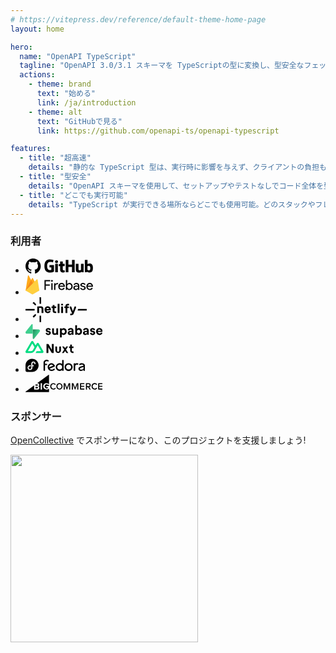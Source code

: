 ```yaml
---
# https://vitepress.dev/reference/default-theme-home-page
layout: home

hero:
  name: "OpenAPI TypeScript"
  tagline: "OpenAPI 3.0/3.1 スキーマを TypeScriptの型に変換し、型安全なフェッチングを可能にします。"
  actions:
    - theme: brand
      text: "始める"
      link: /ja/introduction
    - theme: alt
      text: "GitHubで見る"
      link: https://github.com/openapi-ts/openapi-typescript

features:
  - title: "超高速"
    details: "静的な TypeScript 型は、実行時に影響を与えず、クライアントの負担もありません。"
  - title: "型安全"
    details: "OpenAPI スキーマを使用して、セットアップやテストなしでコード全体を型チェックします。"
  - title: "どこでも実行可能"
    details: "TypeScript が実行できる場所ならどこでも使用可能。どのスタックやフレームワークでも動作します。"
---
```


<div class="home-logo-salad">

### 利用者

<ul class="home-logo-salad-list">
  <li><svg title="GitHub" height="24" viewBox="0 0 432 96" xmlns="http://www.w3.org/2000/svg" xmlns:xlink="http://www.w3.org/1999/xlink"><path d="m182.261 43.1101v39.8148c0 .2775-.07.763-.417.9017 0 0-8.692 6.1734-23.017 6.1734-17.314 0-37.827-5.4104-37.827-41.0633 0-35.653 17.94-43.00558 35.463-42.93622 15.159 0 21.278 3.39883 22.251 4.02312.279.3468.418.6243.418.9711l-2.921 12.3467c0 .6243-.626 1.3873-1.391 1.1792-2.503-.763-6.258-2.289-15.089-2.289-10.221 0-21.208 2.9133-21.208 25.8727s10.43 25.6646 17.94 25.6646c6.397 0 8.692-.763 8.692-.763v-15.9537h-10.222c-.765 0-1.321-.5549-1.321-1.1792v-12.7629c0-.6243.556-1.1792 1.321-1.1792h26.007c.765 0 1.321.5549 1.321 1.1792zm249.285 16.1618c0 23.7917-7.719 30.5894-21.209 30.5894-11.404 0-17.523-5.7572-17.523-5.7572s-.278 3.1907-.625 3.6069c-.209.4162-.557.5549-.974.5549h-10.291c-.696 0-1.321-.5549-1.321-1.1792l.139-77.0631c0-.62429.556-1.1792 1.182-1.1792h14.811c.626 0 1.182.55491 1.182 1.1792v26.1501s5.702-3.6763 14.046-3.6763l-.069-.1387c8.344 0 20.652 3.1214 20.652 26.9132zm-118.072-50.28877c.626 0 1.182.55491 1.182 1.17917v77.0632c0 .6242-.556 1.1791-1.182 1.1791h-14.811c-.626 0-1.182-.5549-1.182-1.1791l.139-32.9478h-23.016v32.9478c0 .6242-.556 1.1791-1.182 1.1791h-14.811c-.556 0-1.182-.5549-1.182-1.1791v-77.0632c0-.62426.556-1.17917 1.182-1.17917h14.811c.626 0 1.182.55491 1.182 1.17917v28.3698h23.016v-28.3698c0-.62426.556-1.17917 1.182-1.17917zm57.437 25.24837c.765 0 1.321.5549 1.321 1.1792l-.139 51.8148c0 .6242-.417 1.1791-1.182 1.1791h-9.318c-.487 0-.974-.2774-1.113-.6242-.208-.4162-.556-3.1214-.556-3.1214s-7.857 5.341-17.523 5.341c-11.751 0-20.304-3.815-20.304-19.075v-35.4449c0-.6243.556-1.1792 1.182-1.1792h14.88c.626 0 1.183.5549 1.183 1.1792v32.9478c0 5.2023 1.529 7.5606 6.744 7.5606 5.216 0 9.04-2.7052 9.04-2.7052v-37.7339c0-.763.417-1.3179 1.182-1.3179zm-121.034 41.4171h.035c.284.0587.538.2154.717.4425.179.2272.273.5102.263.7992v10.4045c0 .4856-.208.9711-.625 1.1098-.696.3469-5.146 1.526-8.831 1.526-8.067 0-19.888-1.7341-19.888-18.6588v-22.7513h-7.718c-.626 0-1.182-.5549-1.182-1.3179v-9.4335c0-.5549.347-1.0405.904-1.1792.487-.0694 8.066-1.9422 8.066-1.9422v-15.0519c0-.5549.348-.9017.973-.9017h15.02c.626 0 .974.3468.974.9017v14.6357h11.056c.556 0 1.112.5549 1.112 1.1792v11.7919c0 .763-.486 1.3179-1.112 1.3179h-11.056v21.7178c0 3.2601 1.877 5.7572 7.301 5.7572 1.717 0 3.344-.3399 3.991-.3469zm-43.766-41.4864c.626 0 1.183.5549 1.183 1.1792v51.1211c0 1.2485-.348 1.8728-1.739 1.8728h-13.351c-1.182 0-2.086-.4856-2.086-1.8728v-50.9131c0-.763.557-1.3872 1.182-1.3872zm208.537 26.2195c0-12.5549-5.076-14.2196-10.43-13.6647-4.172.2775-7.51 2.3584-7.51 2.3584v24.416s3.408 2.3584 8.484 2.4971c7.162.2081 9.456-2.3583 9.456-15.6068zm-215.838-49.6645c5.215 0 9.457 4.2312 9.457 9.5722s-4.242 9.5722-9.457 9.5722c-5.354 0-9.596-4.2312-9.596-9.5722s4.242-9.5722 9.596-9.5722zm51.039 64.8551v.007l.07.0693h-.007l-.035-.0069v.0069c-.062-.0069-.104-.0763-.167-.0763z"/><path clip-rule="evenodd" d="m48.854 0c-27.015 0-48.854 22-48.854 49.217 0 21.756 13.993 40.172 33.405 46.69 2.427.49 3.316-1.059 3.316-2.362 0-1.141-.08-5.052-.08-9.127-13.59 2.934-16.42-5.867-16.42-5.867-2.184-5.704-5.42-7.17-5.42-7.17-4.448-3.015.324-3.015.324-3.015 4.934.326 7.523 5.052 7.523 5.052 4.367 7.496 11.404 5.378 14.235 4.074.404-3.178 1.699-5.378 3.074-6.6-10.839-1.141-22.243-5.378-22.243-24.283 0-5.378 1.94-9.778 5.014-13.2-.485-1.222-2.184-6.275.486-13.038 0 0 4.125-1.304 13.426 5.052 3.9821-1.0773 8.0888-1.6254 12.214-1.63 4.125 0 8.33.571 12.213 1.63 9.302-6.356 13.427-5.052 13.427-5.052 2.67 6.763.97 11.816.485 13.038 3.155 3.422 5.015 7.822 5.015 13.2 0 18.905-11.404 23.06-22.324 24.283 1.78 1.548 3.316 4.481 3.316 9.126 0 6.6-.08 11.897-.08 13.526 0 1.304.89 2.853 3.316 2.364 19.412-6.52 33.405-24.935 33.405-46.691.08-27.217-21.839-49.217-48.773-49.217z" fill-rule="evenodd"/></svg></li>
  <li><svg title="Google Firebase" height="32" viewBox="0 0 469 139" xmlns="http://www.w3.org/2000/svg" xmlns:xlink="http://www.w3.org/1999/xlink"><linearGradient id="firebase-a" gradientUnits="userSpaceOnUse" x1="-330.55" x2="11524.6" y1="2229.62" y2="8483.07"><stop offset="0" stop-color="#fff" stop-opacity=".1"/><stop offset=".14" stop-color="#fff" stop-opacity=".08"/><stop offset=".61" stop-color="#fff" stop-opacity=".02"/><stop offset="1" stop-color="#fff" stop-opacity="0"/></linearGradient><path d="m140.773 100.518h-8.773v-67.7526h39.844v8.324h-31.07v22.244h28.025v8.1318h-28.025v29.0528zm47.567-58.0019c-2.091 2.085-5.375 2.4125-7.843.7823-2.467-1.6302-3.43-4.764-2.3-7.4837 1.131-2.7197 4.04-4.2678 6.948-3.6968 2.907.571 5.003 3.102 5.005 6.044.029 1.6386-.629 3.2154-1.817 4.3542zm0 58.0019h-8.773v-46.366h8.773zm19.252 0h-8.773v-46.366h8.386v7.57h.38c1.013-2.6676 2.958-4.8847 5.481-6.2467 2.41-1.5352 5.196-2.3866 8.058-2.4617 2.247-.0634 4.484.3238 6.577 1.1384l-3.337 8.1317c-1.505-.497-3.086-.7223-4.669-.6653-3.217.0162-6.279 1.3736-8.438 3.7406-2.448 2.4937-3.672 5.7588-3.672 9.795zm44.149 1.478c-7.055 0-12.79-2.3335-17.203-6.9999-4.414-4.6664-6.624-10.554-6.629-17.6607-.129-6.3986 2.167-12.612 6.435-17.4093 4.087-4.775 10.134-7.455 16.444-7.29 6.926 0 12.472 2.24 16.638 6.7198 4.165 4.4798 6.246 10.4727 6.24 17.9786l-.097 1.6116h-36.903c.254 4.667 1.827 8.3634 4.722 11.0887 2.707 2.6374 6.358 4.1 10.15 4.066 6.291 0 10.548-2.65 12.773-7.947l7.82 3.2157c-1.585 3.666-4.199 6.802-7.53 9.0336-3.5 2.3949-7.787 3.5929-12.862 3.5929zm12.587-30.3091c-.189-2.6514-1.413-5.1747-3.672-7.57s-5.618-3.568-10.077-3.5188c-3.092-.0538-6.096 1.0253-8.437 3.031-2.454 2.1338-4.17 4.978-4.909 8.1317zm41.035 30.3091c-3.319.065-6.602-.697-9.547-2.2176-2.587-1.295-4.776-3.2558-6.338-5.6774h-.38v6.417h-8.393v-67.7526h8.773v21.3866l-.38 6.4315h.38c1.562-2.4217 3.751-4.3825 6.338-5.6774 2.941-1.5382 6.224-2.3186 9.547-2.2695 6.038 0 11.251 2.3656 15.64 7.0968s6.581 10.5984 6.576 17.6015c-.004 7.0031-2.192 12.8703-6.576 17.6015s-9.597 7.0846-15.64 7.0596zm-1.43-7.9469c3.997.0315 7.815-1.64 10.486-4.5907 2.925-3.0605 4.387-7.114 4.387-12.1607s-1.462-9.1-4.387-12.1607c-2.702-2.9154-6.507-4.578-10.498-4.5865s-7.804 1.6382-10.519 4.542c-2.889 3.026-4.334 7.0943-4.334 12.205s1.46 9.1913 4.379 12.242c2.688 2.9397 6.517 4.5948 10.516 4.5464zm45.981 7.9469c-4.965 0-9.11-1.419-12.437-4.2579-3.326-2.8386-4.995-6.5916-5.005-11.2588 0-5.0466 1.971-9.004 5.914-11.8724 3.942-2.8684 8.803-4.3024 14.582-4.3024 5.149 0 9.37.9462 12.661 2.8387v-1.3232c.125-3.1165-1.172-6.123-3.53-8.1835-2.402-2.0534-5.493-3.1376-8.662-3.0383-2.425-.03-4.813.5898-6.911 1.7964-1.966 1.0808-3.473 2.8288-4.245 4.9234l-8.006-3.408c1.082-2.7845 3.212-5.367 6.4-7.7473 3.187-2.3803 7.373-3.5632 12.586-3.5484 5.958 0 10.923 1.725 14.895 5.1747s5.943 8.3387 5.913 14.6667v28.0623h-8.415v-6.4318h-.38c-3.5 5.2733-8.617 7.8998-15.349 7.8998zm1.43-7.9469c3.687-.0128 7.226-1.4406 9.876-3.9846 2.824-2.3633 4.458-5.84 4.468-9.5068-2.482-2.0206-6.206-3.031-11.171-3.031-4.26 0-7.47.9142-9.63 2.7426-2.015 1.538-3.209 3.9082-3.239 6.4315-.041 2.1958 1.092 4.25 2.98 5.3965 1.984 1.324 4.327 2.0176 6.717 1.9886v-.037zm48.521 7.9469c-5.213 0-9.518-1.262-12.914-3.7849-3.304-2.4223-5.879-5.694-7.447-9.4624l7.819-3.2157c2.483 5.8056 6.703 8.7084 12.661 8.7084 2.367.0962 4.707-.5308 6.703-1.7964 1.646-1.0145 2.64-2.808 2.622-4.7312 0-3.026-2.13-5.0762-6.4-6.1506l-9.436-2.2695c-3.105-.8154-5.998-2.2826-8.483-4.3024-2.645-2.0476-4.136-5.2334-4.007-8.5605 0-4.1 1.827-7.427 5.482-9.98 3.822-2.6045 8.375-3.9447 13.01-3.8293 3.87-.0614 7.686.906 11.052 2.8018 3.178 1.791 5.636 4.6164 6.956 7.9987l-7.618 3.09c-1.713-4.1-5.273-6.1506-10.68-6.1506-2.3-.076-4.576.482-6.576 1.6116-1.639.8427-2.667 2.5222-2.667 4.3542 0 2.6514 2.066 4.4503 6.197 5.3965l9.242 2.1808c4.384.9857 7.626 2.7106 9.727 5.1747 2.034 2.302 3.151 5.262 3.142 8.324.041 4.0824-1.868 7.943-5.146 10.4086-3.431 2.7892-7.847 4.1842-13.249 4.1842zm47.187 0c-7.055 0-12.79-2.3335-17.203-6.9999-4.414-4.6664-6.624-10.5671-6.629-17.6983-.13-6.3986 2.167-12.612 6.435-17.4093 4.102-4.763 10.155-7.4287 16.466-7.252 6.95 0 12.497 2.24 16.638 6.7198s6.221 10.4727 6.241 17.9785l-.097 1.6116h-36.933c.253 4.667 1.827 8.3634 4.722 11.0887 2.715 2.6374 6.375 4.095 10.173 4.051 6.291 0 10.548-2.65 12.773-7.947l7.819 3.2157c-1.584 3.6662-4.197 6.8022-7.529 9.0336-3.5 2.4046-7.793 3.6076-12.877 3.6076zm12.587-30.3091c-.189-2.6514-1.413-5.1747-3.672-7.57s-5.613-3.568-10.062-3.5188c-3.092-.053-6.096 1.026-8.438 3.031-2.453 2.1338-4.169 4.978-4.907 8.1317z" /><path d="m.833298 105.719 16.132202-103.22839c.1972-1.266 1.1818-2.263996 2.445-2.478596s2.522.4028 3.126 1.532696l16.6835 31.11729 6.65-12.6615c.515-.979 1.5303-1.592 2.6366-1.592s2.1215.613 2.6366 1.592l45.0227 85.7185z" fill="#ffa000"/><path d="m56.566 65.5074-17.3536-32.8602-38.378995 73.0718z" fill="#f57c00"/><path d="m96.1666 105.719-12.356-76.4606c-.1867-1.098-.9703-2-2.0315-2.34s-2.2226-.057-3.0107.7302l-77.934995 78.0694 43.123395 24.183c2.708 1.512 6.006 1.512 8.714 0l43.4958-24.183z" fill="#ffca28"/><path d="m83.8105 29.2584c-.1867-1.098-.9703-2-2.0315-2.34s-2.2226-.057-3.0107.7302l-15.4683 15.5076-12.1635-23.1562c-.515-.979-1.5303-1.592-2.6366-1.592s-2.1215.613-2.6366 1.592l-6.65 12.6615-16.6843-31.1168c-.605-1.130203-1.8653-1.746604-3.13-1.5304036-1.2647.2161996-2.246 1.2167036-2.441 2.4837036l-16.124704 103.221h-.052l.052.059.424504.209 77.488-77.5777c.7877-.7915 1.952-1.076 3.016-.737s1.849 1.2445 2.0338 2.3457l12.2518 75.775.1192-.075zm-82.835704 76.3186 15.990704-102.349c.1948-1.267 1.1784-2.267504 2.442-2.483704s2.524.400004 3.13 1.530404l16.6825 31.1173 6.65-12.6615c.515-.979 1.5303-1.592 2.6366-1.592s2.1215.613 2.6366 1.592l11.9167 22.664z" fill="#fff" fill-opacity=".2"/><path d="m52.6708 129.172c-2.708 1.512-6.006 1.512-8.714 0l-43.019203-24.116-.104299.663 43.123402 24.176c2.708 1.512 6.006 1.512 8.714 0l43.4958-24.176-.1117-.685z" fill="#a52714" opacity=".2"/><path d="m83.687 29.2742c-.186-1.0977-.967-2-2.0244-2.338s-2.2148-.057-3.0002.73l-15.4151 15.4998-12.12-23.1455c-.5133-.9786-1.525-1.5914-2.6273-1.5914s-2.114.6128-2.6273 1.5914l-6.6277 12.656-16.625-31.1039c-.603-1.129698-1.8588-1.745998-3.118-1.5296982-1.2592.2163002-2.2394 1.2159982-2.4335 2.4826982l-16.0685 103.1754 42.9727 24.165c2.6985 1.512 5.985 1.512 8.6836 0l43.3437-24.165-12.313-76.427z" fill="url(#firebase-a)"/></svg></li>
  <li><svg title="Netlify" height="40" viewBox="0 0 236 96" xmlns="http://www.w3.org/2000/svg" xmlns:xlink="http://www.w3.org/1999/xlink"><path d="m53.9419 95.0979v-24.0836l.502-.5025h5.0173l.5021.5025v24.0836l-.5021.5025h-5.0173z"/><path d="m53.9419 24.5845v-24.082273l.502-.502227h5.0173l.5021.502227v24.082273l-.5021.5022h-5.0173z"/><path d="m32.1319 77.7361h-.7094l-3.5472-3.5488v-.7096l8.2832-8.2813 3.7562.0018.504.5003v3.7564z"/><path d="m32.1284 17.8641h-.7094l-3.5472 3.549v.7094l8.2832 8.2815 3.7561-.0018.504-.5004v-3.7562z"/><path d="m.502227 44.7895h34.117973l.5022.5022v5.0169l-.5022.5025h-34.117973l-.502227-.5025v-5.0169z"/><path d="m202.564 44.7895h32.112l.503.5022v5.0169l-.503.5025h-34.117l-.503-.5025 2.006-5.0169z"/><path d="m97.4037 49.9416-.502.5025h-15.564l-.502.502c0 1.0046 1.0045 4.016 5.0205 4.016 1.5066 0 3.0113-.5021 3.5138-1.5066l.5021-.5021h6.025l.5021.5021c-.5021 3.0118-3.0114 7.5316-10.543 7.5316-8.5344 0-12.5522-6.025-12.5522-13.0528 0-7.0275 4.016-13.0524 12.0497-13.0524 8.0341 0 12.05 6.0249 12.05 13.0524v2.0091zm-7.5316-5.0204c0-.5023-.5021-4.0161-4.5184-4.0161-4.016 0-4.518 3.5138-4.518 4.0161l.502.5022h8.0323z"/><path d="m111.461 52.9534c0 1.0041.502 1.5066 1.507 1.5066h4.518l.502.5021v5.0205l-.502.5025h-4.518c-4.519 0-8.535-2.0091-8.535-7.5317v-11.0456l-.502-.5022h-3.514l-.5021-.5022v-5.0205l.5021-.5023h3.514l.502-.5022v-4.5183l.502-.5022h6.025l.502.5022v4.5183l.503.5022h5.522l.503.5023v5.0205l-.503.5022h-5.522l-.503.5022v11.0456z"/><path d="m130.036 60.485h-6.025l-.502-.5025v-34.139l.502-.5022h6.025l.502.5022v34.139z"/><path d="m143.591 31.3663h-6.025l-.502-.5022v-5.0206l.502-.5022h6.025l.502.5022v5.0206zm0 29.1187h-6.025l-.502-.5025v-24.098l.502-.5021h6.025l.502.5021v24.098z"/><path d="m167.187 25.8435v5.0206l-.503.5022h-4.518c-1.004 0-1.507.5022-1.507 1.5066v2.009l.503.5022h5.02l.502.5022v5.0205l-.502.5022h-5.02l-.503.5023v18.0731l-.502.502h-6.025l-.502-.502v-18.0731l-.502-.5023h-3.514l-.502-.5022v-5.0205l.502-.5022h3.514l.502-.5022v-2.009c0-5.5227 4.016-7.5316 8.535-7.5316h4.518l.502.5022z"/><path d="m185.762 60.9871c-2.009 5.0205-4.016 8.0323-11.045 8.0323h-2.511l-.502-.5025v-5.0205l.502-.502h2.511c2.509 0 3.011-.5025 3.514-2.0091v-.5021l-8.033-19.5798v-5.0206l.503-.5022h4.518l.502.5022 6.025 17.0706h.502l6.025-17.0706.503-.5022h4.518l.502.5022v5.0206l-8.032 20.0819z"/><path d="m62.2181 60.4851-.502-.5025.0032-14.5469c0-2.5094-.9867-4.4551-4.016-4.5183-1.5575-.0404-3.3397-.0035-5.2437.0773l-.2843.2915.0037 18.6964-.5025.5025h-6.0231l-.5022-.5025v-24.3667l.5022-.5022 13.5547-.1229c6.7907 0 9.5389 4.6658 9.5389 9.9321v15.0597l-.502.5025z"/></svg></li>
  <li><svg title="Supabase" height="24" viewBox="0 0 494 96" xmlns="http://www.w3.org/2000/svg" xmlns:xlink="http://www.w3.org/1999/xlink"><linearGradient id="supabase-a" gradientUnits="userSpaceOnUse" x1="45.8538" x2="79.9973" y1="46.7036" y2="61.0233"><stop offset="0" stop-color="#249361"/><stop offset="1" stop-color="#3ecf8e"/></linearGradient><linearGradient id="supabase-b" gradientUnits="userSpaceOnUse" x1="30.7164" x2="46.2876" y1="25.9778" y2="55.2897"><stop offset="0"/><stop offset="1" stop-opacity="0"/></linearGradient><clipPath id="supabase-c"><path d="m0 0h493.593v96h-493.593z"/></clipPath><g clip-path="url(#supabase-c)"><path d="m128.62 56.7172c.509 4.7586 4.838 12.9161 17.399 12.9161 10.949 0 16.212-6.9679 16.212-13.7658 0-6.1183-4.16-11.1317-12.392-12.8314l-5.942-1.2745c-2.291-.4248-3.819-1.6994-3.819-3.7389 0-2.3793 2.377-4.1637 5.348-4.1637 4.752 0 6.534 3.144 6.874 5.6084l9.421-2.1244c-.509-4.5037-4.498-12.0664-16.38-12.0664-8.997 0-15.617 6.2032-15.617 13.6808 0 5.8632 3.649 10.707 11.712 12.4913l5.517 1.2747c3.225.6797 4.498 2.2094 4.498 4.0788 0 2.2094-1.782 4.1638-5.517 4.1638-4.922 0-7.384-3.0592-7.638-6.3733z"/><path d="m198.305 68.3587h10.779c-.17-1.4446-.425-4.3337-.425-7.5628v-34.2448h-11.289v24.3027c0 4.8437-2.885 8.2426-7.892 8.2426-5.263 0-7.64-3.7389-7.64-8.4125v-24.1328h-11.288v26.4272c0 9.0923 5.771 16.4851 15.872 16.4851 4.412 0 9.252-1.6995 11.544-5.6084 0 1.6995.169 3.6539.339 4.5037z"/><path d="m231.994 84.504v-20.2239c2.036 2.804 6.281 5.0985 12.052 5.0985 11.797 0 19.69-9.3474 19.69-22.0086 0-12.4062-7.044-21.7535-19.266-21.7535-6.28 0-10.948 2.8041-12.815 6.0333v-5.0986h-10.948v57.9528zm20.624-37.049c0 7.4779-4.583 11.8115-10.355 11.8115-5.77 0-10.438-4.4186-10.438-11.8115 0-7.3927 4.668-11.7265 10.438-11.7265 5.772 0 10.355 4.3338 10.355 11.7265z"/><path d="m270.129 56.9721c0 6.5431 5.431 12.5763 14.344 12.5763 6.194 0 10.183-2.8892 12.305-6.2033 0 1.6146.17 3.9089.424 5.0136h10.355c-.255-1.4446-.508-4.4187-.508-6.628v-20.5639c0-8.4125-4.923-15.8902-18.163-15.8902-11.204 0-17.231 7.2227-17.909 13.7658l10.015 2.1244c.34-3.6539 3.056-6.7979 7.977-6.7979 4.754 0 7.046 2.4642 7.046 5.4383 0 1.4446-.763 2.6343-3.14 2.9741l-10.27 1.5296c-6.959 1.0197-12.476 5.1834-12.476 12.6612zm16.719 4.1638c-3.649 0-5.432-2.3793-5.432-4.8435 0-3.2291 2.291-4.8437 5.178-5.2685l9.421-1.4446v1.8694c0 7.3929-4.414 9.6872-9.167 9.6872z"/><path d="m329.376 68.3589v-5.0986c2.205 3.569 6.619 6.1183 12.391 6.1183 11.883 0 19.692-9.4323 19.692-22.0935 0-12.4064-7.046-21.8385-19.267-21.8385-6.197 0-10.78 2.7192-12.647 5.6932v-24.3027h-11.118v61.5218zm20.793-20.9889c0 7.6478-4.583 11.8965-10.355 11.8965-5.686 0-10.438-4.3336-10.438-11.8965 0-7.6478 4.752-11.8114 10.438-11.8114 5.772 0 10.355 4.1636 10.355 11.8114z"/><path d="m367.85 56.9721c0 6.5431 5.431 12.5763 14.343 12.5763 6.195 0 10.185-2.8892 12.306-6.2033 0 1.6146.171 3.9089.425 5.0136h10.354c-.253-1.4446-.508-4.4187-.508-6.628v-20.5639c0-8.4125-4.923-15.8902-18.164-15.8902-11.203 0-17.229 7.2227-17.907 13.7658l10.013 2.1244c.341-3.6539 3.057-6.7979 7.979-6.7979 4.754 0 7.045 2.4642 7.045 5.4383 0 1.4446-.764 2.6343-3.141 2.9741l-10.268 1.5296c-6.96 1.0197-12.477 5.1834-12.477 12.6612zm16.72 4.1638c-3.65 0-5.433-2.3793-5.433-4.8435 0-3.2291 2.291-4.8437 5.178-5.2685l9.421-1.4446v1.8694c0 7.3929-4.414 9.6872-9.166 9.6872z"/><path d="m412.583 56.7172c.508 4.7586 4.838 12.9161 17.398 12.9161 10.95 0 16.211-6.9679 16.211-13.7658 0-6.1183-4.158-11.1317-12.391-12.8314l-5.942-1.2745c-2.291-.4248-3.818-1.6994-3.818-3.7389 0-2.3793 2.376-4.1637 5.347-4.1637 4.754 0 6.535 3.144 6.876 5.6084l9.42-2.1244c-.51-4.5037-4.499-12.0664-16.38-12.0664-8.998 0-15.617 6.2032-15.617 13.6808 0 5.8632 3.648 10.707 11.712 12.4913l5.517 1.2747c3.226.6797 4.498 2.2094 4.498 4.0788 0 2.2094-1.782 4.1638-5.517 4.1638-4.923 0-7.383-3.0592-7.638-6.3733z"/><path d="m463.336 42.6963c.255-3.8238 3.481-8.2426 9.337-8.2426 6.449 0 9.166 4.0789 9.336 8.2426zm19.777 10.8769c-1.359 3.7387-4.245 6.373-9.507 6.373-5.602 0-10.27-3.9938-10.523-9.5171h29.874c0-.1701.17-1.8695.17-3.4841 0-13.426-7.723-21.6684-20.624-21.6684-10.694 0-20.54 8.6673-20.54 22.0084 0 14.1057 10.099 22.3483 21.558 22.3483 10.27 0 16.89-6.0332 19.013-13.2561z" /><path d="m54.1232 93.6926c-2.4293 3.0593-7.3549 1.3831-7.4135-2.5232l-.8559-57.1338h38.4168c6.9583 0 10.839 8.0369 6.5122 13.4865z" fill="url(#supabase-a)"/><path d="m54.1232 93.6926c-2.4293 3.0593-7.3549 1.3831-7.4135-2.5232l-.8559-57.1338h38.4168c6.9583 0 10.839 8.0369 6.5122 13.4865z" fill="url(#supabase-b)" fill-opacity=".2"/><path d="m38.4994 1.75946c2.4293-3.05959 7.355-1.383157 7.4136 2.52316l.375 57.13378h-37.9359c-6.95852 0-10.83941-8.0369-6.5124-13.4865z" fill="#3ecf8e"/></g></svg></li>
  <li><svg title="Nuxt" height="24" viewBox="0 0 384 120" ><path d="M180.96 96C181.997 96 182.88 95.1403 182.88 94.08V49.44C182.88 49.44 185.28 53.76 189.6 60.96L208.32 93.12C209.177 94.9152 211.077 96 212.64 96H225.6V24H212.64C211.777 24 210.72 24.7172 210.72 25.92V71.04L202.08 55.68L184.8 26.4C183.959 24.9078 182.15 24 180.48 24H168V96H180.96Z" /><path d="M348.48 44.16H354.72C356.311 44.16 357.6 42.8706 357.6 41.28V28.8H371.04V44.16H384V55.68H371.04V76.32C371.04 81.36 373.467 83.52 377.76 83.52H384V96H375.84C364.775 96 357.6 88.8341 357.6 76.8V55.68H348.48V44.16Z" /><path d="M283.68 44.16V73.92C283.68 80.6419 281.156 86.3083 277.44 90.24C273.724 94.1717 268.592 96 261.6 96C254.608 96 248.996 94.1717 245.28 90.24C241.627 86.3083 239.04 80.6419 239.04 73.92V44.16H246.72C248.358 44.16 249.969 44.4586 251.04 45.6C252.111 46.678 252.48 47.3113 252.48 48.96V73.92C252.48 77.7883 252.699 80.1778 254.4 82.08C256.101 83.9189 258.199 84.48 261.6 84.48C265.064 84.48 266.619 83.9189 268.32 82.08C270.021 80.1778 270.24 77.7883 270.24 73.92V48.96C270.24 47.3113 270.609 46.2614 271.68 45.12C272.621 44.1171 273.613 44.1407 275.04 44.16C275.237 44.1626 275.801 44.16 276 44.16H283.68Z" /><path d="M324.48 69.12L340.8 44.16H328.32C326.747 44.16 325.35 44.7244 324.48 46.08L316.8 57.6L309.6 46.56C308.73 45.2044 306.853 44.16 305.28 44.16H293.28L309.6 68.64L291.84 96H304.32C305.88 96 307.287 94.4577 308.16 93.12L316.8 80.16L325.92 93.6C326.793 94.9377 328.2 96 329.76 96H342.24L324.48 69.12Z" /><path d="M80.64 96H133.92C135.62 96 137.247 95.4029 138.72 94.56C140.193 93.7171 141.71 92.6597 142.56 91.2C143.41 89.7403 144.001 88.0848 144 86.3995C143.999 84.7142 143.411 83.0592 142.56 81.6005L106.56 19.68C105.71 18.2208 104.672 17.1625 103.2 16.32C101.728 15.4775 99.6202 14.88 97.92 14.88C96.2198 14.88 94.5922 15.4775 93.12 16.32C91.6478 17.1625 90.6096 18.2208 89.76 19.68L80.64 35.52L62.4 4.79887C61.5494 3.33976 60.5126 1.80236 59.04 0.96C57.5674 0.117642 55.9402 0 54.24 0C52.5398 0 50.9126 0.117642 49.44 0.96C47.9675 1.80236 46.4504 3.33976 45.6 4.79887L0.960003 81.6005C0.108953 83.0592 0.000743433 84.7142 3.65186e-06 86.3995C-0.000736129 88.0848 0.110234 89.7403 0.960003 91.2C1.80977 92.6592 3.32758 93.7171 4.8 94.56C6.2724 95.4029 7.89975 96 9.6 96H43.2C56.5138 96 66.204 90.0278 72.96 78.72L89.28 50.4L97.92 35.52L124.32 80.64H89.28L80.64 96ZM42.72 80.64H19.2L54.24 20.16L72 50.4L60.2357 70.908C55.7491 78.2448 50.6342 80.64 42.72 80.64Z" fill="#00DC82"/></svg></li>
  <li><svg title="Fedora" height="24" viewBox="0 0 382 96" xmlns="http://www.w3.org/2000/svg"><path d="m.00774375 47.9625c.01511245-23.175 18.79855625-41.9625 41.99225625-41.9625s42 18.8063 42 42-18.7875 41.9812-41.9812 42h-32.46942c-5.26688 0-9.53378-4.2562-9.54158-9.525h-.0078v-32.5125zm64.22975625-11.8313c0-7.4437-6.675-12.8437-13.725-12.8437-6.5438 0-12.3375 4.9313-13.1437 11.2313-.0375.7125-.0751.9375-.0751 1.5937-.0187 3.9563.0001 8.025-.1499 12.075.1687 4.8938.1875 9.7688 0 14.3625 0 5.0813-3.6376 8.5313-8.3813 8.5313-4.7438 0-8.5875-3.7875-8.5875-8.5313.0937-5.1937 4.2375-8.4937 9.0938-8.6438h.0375l4.9312-.0375v-6.9937l-4.9312.0375c-8.8313-.075-15.8588 6.8438-16.1138 15.6375 0 8.55 7.0387 15.5438 15.57 15.5438 8.0625 0 14.7562-6.3001 15.4875-14.1751l.0375-10.0312 6.1125-.0562c4.7437.0375 4.6875-7.0875-.0375-6.9938l-6.075.0563c0-1.2.0188-2.4001.0188-3.6001.0187-2.3812.0187-4.7625-.0188-7.1625.0187-3.0937 2.9625-5.85 6.225-5.85 3.2812 0 6.7312 1.6313 6.7312 5.85 0 .6-.0187.9563-.0562 1.1813-.3562 1.9687.975 3.825 2.9438 4.1062 1.9875.2813 3.7874-1.1437 3.9749-3.1124.1125-.7875.1313-1.4813.1313-2.1751z"/><path d="m135.733 12c-12.25 0-20.113 9.1308-20.186 17.673v49.5262c-.016 6.108 9.47 6.108 9.453 0v-33.0543h9.72c2.273 0 4.214-1.6156 4.214-4.2071s-2.079-4.1578-4.214-4.1578h-9.72v-7.6137c0-4.875 3.89-8.9382 11.718-8.8421 2.723.0352 3.683.681 4.677 1.2753 5.429 3.5266 10.653-4.6389 4.964-7.7608-3.487-2.0928-6.742-2.8332-10.631-2.8332zm103.592.8833c-2.949-.1549-5.118 2.7092-4.665 5.4331v21.0978c-9.351-7.6874-24.573-7.1496-33.2 1.3614-8.729 7.6307-10.388 21.4544-4.04 30.9801 4.664 7.1949 13.195 12.3293 21.987 11.9216 5.528-.0503 11.004-2.3928 15.256-5.8477-.437 2.7296 1.714 5.6212 4.689 5.4457 2.92.1277 5.188-2.6991 4.74-5.4332-.051-20.2883.051-40.5695-.051-60.8528-.152-2.2796-2.37-4.1602-4.69-4.0966h-.01zm36.528 20.6563c-14.26 0-25.821 11.2445-25.824 25.1168-.003 13.8772 11.56 25.1282 25.824 25.1282 14.265 0 25.828-11.2513 25.825-25.1282-.003-13.8726-11.564-25.1168-25.825-25.1168zm84.345.2208c-6.448 0-11.095 1.8776-14.48 4.2557-5.138 3.6078.39 11.1516 5.527 7.5402 2.339-1.641 4.076-2.5145 8.956-2.5145 6.074.1197 10.953 2.3527 10.953 6.8043-3.256 2.0203-17.412 3.6958-25.009 7.9363-7.602 4.2393-7.201 9.5895-7.201 13.0594 0 7.6137 8.192 12.7538 15.284 12.7538 7.088 0 10.099-1.4588 17.034-6.1194v1.3247c-.224 6.3965 9.691 6.3965 9.465 0v-27.3359c.031-11.3385-8.265-17.5372-20.521-17.7126zm-47.025.098c-4.103 0-4.786 3.3213-4.765 4.6605v40.3278c-.112 2.6068 2.086 4.7708 4.84 4.7708s4.952-2.1641 4.84-4.7708c0 0 .073-15.0012 0-24.6017-.072-9.6009 7.897-11.6781 10.665-11.6781 2.058 0 3.709 1.127 5.34 1.067 2.421-.0895 4.402-1.6846 4.402-4.4766-.073-4.5106-5.706-5.149-9.867-5.0651-4.16.0834-7.676 1.3337-10.716 3.115 0 0-.637-3.3484-4.74-3.3484zm-145.257.0981c-3.141-.2368-6.612.2569-10.428 1.705-9.244 3.5039-15.516 12.1142-15.544 22.7393-.026 11.1293 7.913 25.4905 24.387 25.5983 11.078.0714 16.62-3.9868 19.609-6.7476 1.984-1.7243 2.13-4.7204.312-6.6118-1.821-1.8941-4.878-1.9405-6.753-.098-2.232 2.0566-5.521 5.1117-14.843 4.0967-4-.4343-8.292-3.6218-9.73-6.057l30.541-12.7424c2.335-1.0178 3.415-3.6749 2.426-5.9835-4.09-7.8912-10.552-15.1823-19.971-15.8956zm107.952 8.9893c8.921 0 16.153 7.032 16.156 15.7088.006 8.683-7.228 15.7258-16.156 15.7258-8.927 0-16.162-7.0425-16.156-15.7258.004-8.6765 7.236-15.7088 16.156-15.7088zm-57.005.2453c8.44-.2161 15.98 7.24 15.822 15.4426.177 8.2082-7.388 15.6521-15.822 15.4426-8.022.2086-15.375-6.4533-15.783-14.2652-.854-8.0497 5.888-15.907 14.147-16.5466.544-.0522 1.091-.0738 1.638-.0738zm-53.302.2454c4.593.0044 8.927 2.3271 11.129 6.0682l-25.423 10.6478c-1.814-6.6457 5.634-14.4519 9.692-15.9069 1.521-.5452 3.07-.8106 4.602-.8095zm205.94 15.5503c-.002 3.0063.046 3.8755-.036 6.878-.021 3.6092-2.332 5.2785-4.753 6.6571-2.42 1.3812-7.342 2.5904-10.189 2.7228-3.286.1066-7.637-.6176-7.869-4.4398.002-2.3074 1.143-3.7418 3.014-5.3353 4.431-3.2601 10.427-4.3515 19.835-6.4873z"/></svg></li>
  <li><svg title="BigCommerce" height="28" viewBox="0 0 132 30" xmlns="http://www.w3.org/2000/svg"><path d="m115.619019 1590.67915c-.516898-.7011-1.395805-1.27454-2.46022-1.27454-1.971418 0-3.393158 1.50464-3.393158 3.54267 0 2.03876 1.42174 3.54303 3.393158 3.54303.921052 0 1.781949-.39275 2.232209-.78405.030257-.02633.045746-.0642.045746-.10423v-1.10539c0-.06925-.056192-.12587-.125713-.12587h-2.535503c-.100858 0-.182625-.08187-.182625-.18249v-1.6406c0-.10098.081767-.18285.182625-.18285h4.546184v-2.43475l-1.467847.80389c-.078165.04292-.181905.01695-.234856-.05482zm-21.3413454 1.15206h2.708043c.7755276 0 1.2603674-.43711 1.2603674-1.13244 0-.6636-.4848398-1.13244-1.2603674-1.13244h-2.708043c-.0929336 0-.1678569.07537-.1678569.16806v1.92876c0 .09269.0749233.16806.1678569.16806zm11.0099344 6.35282c0 .08331-.067359.1504-.150206.1504h-1.993751c-.083208 0-.150567-.06709-.150567-.1504v-10.48915c0-.08295.067359-.15039.150567-.15039h1.993751c.082847 0 .150206.06744.150206.15039zm11.461095-25.11389-19.7725319 14.47435h.5104146c2.0521044 0 3.1021103 1.30988 3.1021103 2.74959 0 1.12019-.584617 1.94752-1.3691501 2.31322-.1303953.06095-.1257126.2456.0075644.30006.9145677.37471 1.5719477 1.3546 1.5719477 2.49894 0 1.63411-1.066576 2.92813-3.1345296 2.92813h-5.681199c-.0929337 0-.1682171-.07502-.1682171-.16807v-6.84406l-14.6669454 10.73692c-.2809621.20593-.1357983.6517.2128829.6517h39.6005362c.198835 0 .360208-.16157.360208-.36065v-5.43032c-1.059732.98927-2.453016 1.60887-4.163283 1.60887-3.166588 0-5.7518-2.18374-5.7518-5.58143 0-3.41356 2.585212-5.58107 5.7518-5.58107 1.991229 0 3.325079.90307 4.163283 2.0063v-16.01143c0-.29501-.334993-.46524-.573091-.29105zm-22.4710294 23.24205h2.8049389c.8562142 0 1.3731125-.45298 1.3731125-1.22946 0-.67911-.4841194-1.22946-1.3731125-1.22946h-2.8049389c-.0929336 0-.1678569.07538-.1678569.16806v2.12279c0 .09269.0749233.16807.1678569.16807zm34.5366254-.32729-1.235873-.6416c-.079606-.04148-.180104-.01118-.228372.06456-.522662.82048-1.486938 1.42961-2.534783 1.42961-2.057147 0-3.584429-1.64997-3.584429-3.89899 0-2.28075 1.527282-3.89863 3.584429-3.89863 1.047124 0 2.011041.59399 2.534063 1.42565.048628.07754.150206.10748.230893.06384l1.226508-.66901c.093294-.05085.126073-.16734.068799-.2575-.775887-1.22261-2.060749-2.24541-4.060263-2.24541-3.070412 0-5.454988 2.24901-5.454988 5.58106 0 3.31654 2.384576 5.58143 5.454988 5.58143 1.997353 0 3.267446-1.04986 4.069629-2.27318.060875-.09269.027376-.21098-.070601-.26183zm6.441958.85265c-2.106135 0-3.44791-1.68244-3.44791-3.899 0-2.23206 1.341775-3.89863 3.44791-3.89863 2.090287 0 3.44755 1.66657 3.44755 3.89863 0 2.21656-1.357263 3.899-3.44755 3.899zm-1.47325-9.29144c-2.317218.61996-3.84666 2.70812-3.84666 5.39244 0 3.21953 2.199789 5.58143 5.31991 5.58143 2.656894 0 4.662531-1.73004 5.185553-4.24738.851892-4.09951-2.742623-7.77382-6.658803-6.72649zm19.735179-.0105h-2.365126c-.10518 0-.199555.0642-.238097.1623l-2.860411 7.40379-2.87662-7.40451c-.038542-.09738-.132917-.16158-.238098-.16158h-2.365485c-.06988 0-.126793.05699-.126793.12695v10.53641c0 .06996.056913.12694.126793.12694h1.637145c.06988 0 .126793-.05698.126793-.12694v-8.20444l3.289779 8.27404c.013688.03462.047187.05734.084289.05734h.684395c.037101 0 .0706-.02272.084288-.05734l3.27357-8.27404v8.20444c0 .06996.056552.12694.126793.12694h1.636785c.07024 0 .126793-.05698.126793-.12694v-10.53641c0-.06996-.056553-.12695-.126793-.12695zm24.176325 0h-6.994517c-.107702 0-.194872.08728-.194872.19512v10.40007c0 .10784.08717.19511.194872.19511h6.994517c.107703 0 .194873-.08727.194873-.19511v-1.27598c0-.10783-.08717-.19511-.194873-.19511h-5.103785c-.107703 0-.194873-.08728-.194873-.19511v-2.61905c0-.10783.08717-.19511.194873-.19511h4.99104c.107342 0 .194873-.08764.194873-.19511v-1.27598c0-.10784-.087531-.19511-.194873-.19511h-4.99104c-.107703 0-.194873-.08728-.194873-.19511v-2.3922c0-.10783.08717-.19511.194873-.19511h5.103785c.107703 0 .194873-.08764.194873-.19511v-1.27598c0-.10784-.08717-.19512-.194873-.19512zm7.373708 5.09578h-2.40835c-.106621 0-.193071-.08656-.193071-.19331v-3.04317c0-.10675.08645-.19331.193071-.19331h2.40835c1.065855 0 1.841743.6636 1.841743 1.69903 0 1.05129-.775888 1.73076-1.841743 1.73076zm1.483336 1.40004c1.206337-.30439 2.297046-1.33873 2.297046-3.11493 0-2.00594-1.405531-3.38074-3.538322-3.38074h-4.541141c-.106622 0-.193071.08655-.193071.19331v10.40332c0 .10675.086449.19367.193071.19367h1.504228c.106622 0 .193432-.08692.193432-.19367v-3.64149c0-.10675.08645-.19331.193071-.19331h1.587076c.06844 0 .131476.03607.166416.09485l2.262826 3.83841c.03458.05878.097977.09521.166416.09521h1.738364c.151647 0 .244941-.16626.164255-.29501-.498888-.79812-1.868759-2.98944-2.319379-3.71038-.071682-.11396-.004683-.25642.125712-.28924zm17.145104-4.82972h5.113511c.104821 0 .18983-.08511.18983-.19042v-1.28536c0-.10495-.085009-.19042-.18983-.19042h-7.004242c-.104821 0-.19019.08547-.19019.19042v10.40945c0 .10531.085369.19043.19019.19043h7.004242c.104821 0 .18983-.08512.18983-.19043v-1.28536c0-.10494-.085009-.19006-.18983-.19006h-5.113511c-.105181 0-.19019-.08547-.19019-.19042v-2.62878c0-.10531.085009-.19043.19019-.19043h5.000406c.105181 0 .19019-.08511.19019-.19042v-1.28536c0-.10495-.085009-.19042-.19019-.19042h-5.000406c-.105181 0-.19019-.08511-.19019-.19042v-2.40158c0-.10531.085009-.19042.19019-.19042zm-4.00987 6.73832-1.235874-.6416c-.079606-.04147-.180104-.01118-.228371.06456-.522662.82048-1.486939 1.42962-2.534783 1.42962-2.057148 0-3.584429-1.64998-3.584429-3.89899 0-2.28076 1.527281-3.89863 3.584429-3.89863 1.047124 0 2.01104.59399 2.534062 1.42565.048628.07754.150207.10747.230893.06383l1.226508-.669c.093294-.05086.126073-.16771.0688-.25751-.775888-1.2226-2.060749-2.24541-4.060263-2.24541-3.070413 0-5.454989 2.24902-5.454989 5.58107 0 3.31654 2.384576 5.58142 5.454989 5.58142 1.996992 0 3.267445-1.04985 4.069628-2.27318.060876-.09268.027376-.21098-.0706-.26183zm-32.210295-8.40442h-2.365125c-.105181 0-.199555.0642-.238098.1623l-2.860411 7.40379-2.87662-7.40451c-.038542-.09738-.132917-.16158-.238097-.16158h-2.365486c-.06988 0-.126793.05699-.126793.12695v10.53641c0 .06996.056913.12694.126793.12694h1.637145c.069881 0 .126793-.05698.126793-.12694v-8.20444l3.289779 8.27404c.013688.03462.047187.05734.084289.05734h.684395c.037101 0 .070601-.02272.084289-.05734l3.273569-8.27404v8.20444c0 .06996.056553.12694.126793.12694h1.636785c.07024 0 .126793-.05698.126793-.12694v-10.53641c0-.06996-.056553-.12695-.126793-.12695z" fill-rule="evenodd" transform="translate(-77 -1573)"/></svg></li>
</ul>

</div>

<div class="home-sponsor">

### スポンサー

<div class="home-sponsor-list">
  <SponsorList />
</div>

[OpenCollective](https://opencollective.com/openapi-ts) でスポンサーになり、このプロジェクトを支援しましょう!

<a href="https://opencollective.com/openapi-ts/donate" class="donate" target="_blank"><img src="https://opencollective.com/openapi-ts/donate/button@2x.png?color=blue" width="300" /></a>

</div>
